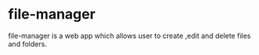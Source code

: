 # file-manager
file-manager is a web app which allows user to create ,edit and delete files and folders.
